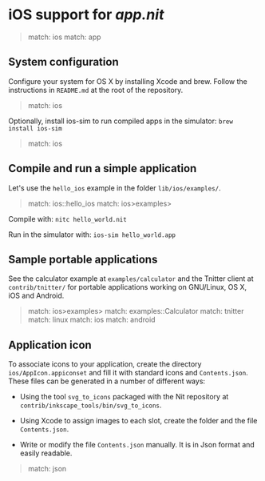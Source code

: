 # iOS support for _app.nit_

> match: ios
> match: app

## System configuration

Configure your system for OS X by installing Xcode and brew.
Follow the instructions in `README.md` at the root of the repository.

> match: ios

Optionally, install ios-sim to run compiled apps in the simulator: `brew install ios-sim`

> match: ios

## Compile and run a simple application

Let's use the `hello_ios` example in the folder `lib/ios/examples/`.

> match: ios::hello_ios
> match: ios>examples>

Compile with: `nitc hello_world.nit`

Run in the simulator with: `ios-sim hello_world.app`

## Sample portable applications

See the calculator example at `examples/calculator` and the Tnitter client at `contrib/tnitter/`
for portable applications working on GNU/Linux, OS X, iOS and Android.

> match: ios>examples>
> match: examples::Calculator
> match: tnitter
> match: linux
> match: ios
> match: android

## Application icon

To associate icons to your application, create the directory `ios/AppIcon.appiconset` and fill it with standard icons and `Contents.json`.
These files can be generated in a number of different ways:

* Using the tool `svg_to_icons` packaged with the Nit repository at `contrib/inkscape_tools/bin/svg_to_icons`.

* Using Xcode to assign images to each slot, create the folder and the file `Contents.json`.

* Write or modify the file `Contents.json` manually.
  It is in Json format and easily readable.

> match: json

